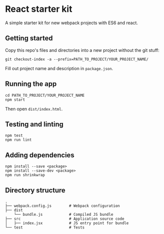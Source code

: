 # React starter kit

A simple starter kit for new webpack projects with ES6 and react.

## Getting started

Copy this repo's files and directories into a new project without the git stuff:

```
git checkout-index -a --prefix=PATH_TO_PROJECT/YOUR_PROJECT_NAME/
```

Fill out project name and description in `package.json`.

## Running the app

```
cd PATH_TO_PROJECT/YOUR_PROJECT_NAME
npm start
```

Then open `dist/index.html`.

## Testing and linting

```
npm test
npm run lint
```

## Adding dependencies

```
npm install --save <package>
npm install --save-dev <package>
npm run shrinkwrap
```

## Directory structure

```
.
├── webpack.config.js        # Webpack configuration
├── dist
    └── bundle.js            # Compiled JS bundle
├── src                      # Application source code
│   ├── index.jsx            # JS entry point for bundle
└── test                     # Tests
```
